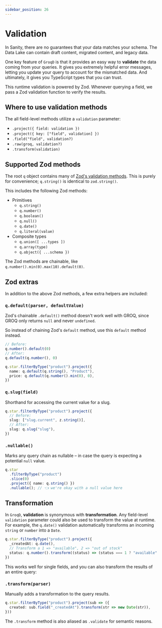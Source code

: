 ```yaml
---
sidebar_position: 26
---
```


# Validation

In Sanity, there are no guarantees that your data matches your schema.  The Data Lake can contain draft content, migrated content, and legacy data.

One key feature of `GroqD` is that it provides an easy way to **validate** the data coming from your queries.  It gives you extremely helpful error messages, letting you update your query to account for the mismatched data.  And ultimately, it gives you TypeScript types that you can trust.

This runtime validation is powered by Zod.  Whenever querying a field, we pass a Zod validation function to verify the results.

## Where to use validation methods

The all field-level methods utilize a `validation` parameter:
- `.project({ field: validation })`
- `.project({ key: ["field", validation] })`
- `.field("field", validation?)`
- `.raw(groq, validation?)`
- `.transform(validation)`


## Supported Zod methods

The root `q` object contains many of [Zod's validation methods](https://zod.dev/?id=primitives). This is purely for convenience; `q.string()` is identical to `zod.string()`.

This includes the following Zod methods:

- Primitives
    - `q.string()`
    - `q.number()`
    - `q.boolean()`
    - `q.null()`
    - `q.date()`
    - `q.literal(value)`
- Composite types
    - `q.union([ ...types ])`
    - `q.array(type)`
    - `q.object({ ...schema })`

The Zod methods are chainable, like `q.number().min(0).max(10).default(0)`.

## Zod extras

In addition to the above Zod methods, a few extra helpers are included:

### `q.default(parser, defaultValue)`

Zod's chainable `.default()` method doesn't work well with GROQ, since GROQ only returns `null` and never `undefined`.

So instead of chaining Zod's `default` method, use this `default` method instead.

```ts
// Before:
q.number().default(0)
// After:
q.default(q.number(), 0)
```

```ts
q.star.filterByType("product").project({
  name: q.default(q.string(), "Product"),
  price: q.default(q.number().min(0), 0),
})
```



### `q.slug(field)`

Shorthand for accessing the current value for a slug.

```ts
q.star.filterByType("product").project({
  // Before:
  slug: ["slug.current", z.string()],
  // After:
  slug: q.slug("slug"),
})
```

### `.nullable()`

Marks any query chain as nullable – in case the query is expecting a potential `null` value.

```ts
q.star
  .filterByType("product")
  .slice(0)
  .project({ name: q.string() })
  .nullable(); // 👈 we're okay with a null value here
```


## Transformation

In `GroqD`, **validation** is synonymous with **transformation**.  Any field-level `validation` parameter could also be used to transform the value at runtime.  For example, the `q.date()` validation automatically transforms an incoming `string` or `number` into a `Date`.

```ts
q.star.filterByType("product").project({
  _createdAt: q.date(),
  // Transform a 1 => "available", 2 => "out of stock"
  status: q.number().transform((status) => (status === 1 ? "available" : "out of stock")),
})
```

This works well for single fields, and you can also transform the results of an entire query:

### `.transform(parser)`

Manually adds a transformation to the query results.

```ts
q.star.filterByType("product").project(sub => ({
  created: sub.field("_createdAt").transform(str => new Date(str)),
}))
```

The `.transform` method is also aliased as `.validate` for semantic reasons. 
